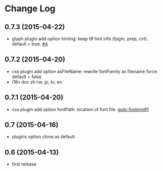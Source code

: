 # Change Log

## 0.7.3 (2015-04-22)

- glyph plugin add option hinting: keep ttf hint info (fpgm, prep, cvt). default = true. [\#4](https://github.com/ecomfe/fontmin/issues/4)

## 0.7.2 (2015-04-20)

- css plugin add option asFileName: rewrite fontFamily as filename force. default = false
- i18n doc zh-tw, jp, kr, en

## 0.7.1 (2015-04-20)

- css plugin add option fontPath: location of font file. [gulp-fontmin\#1](https://github.com/ecomfe/gulp-fontmin/issues/1)

## 0.7 (2015-04-16)

- plugins option clone as default

## 0.6 (2015-04-13)

- first release
